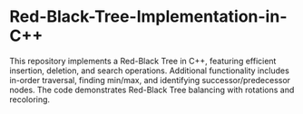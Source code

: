 # Red-Black-Tree-Implementation-in-C++
This repository implements a Red-Black Tree in C++, featuring efficient insertion, deletion, and search operations. Additional functionality includes in-order traversal, finding min/max, and identifying successor/predecessor nodes. The code demonstrates Red-Black Tree balancing with rotations and recoloring.
